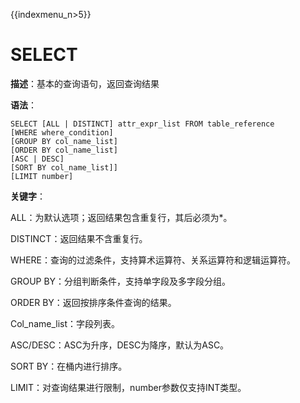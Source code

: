 {{indexmenu_n>5}}

# SELECT

**描述**：基本的查询语句，返回查询结果

**语法**：

    SELECT [ALL | DISTINCT] attr_expr_list FROM table_reference 
    [WHERE where_condition] 
    [GROUP BY col_name_list] 
    [ORDER BY col_name_list]
    [ASC | DESC] 
    [SORT BY col_name_list]] 
    [LIMIT number]

**关键字**：

ALL：为默认选项；返回结果包含重复行，其后必须为\*。

DISTINCT：返回结果不含重复行。

WHERE：查询的过滤条件，支持算术运算符、关系运算符和逻辑运算符。

GROUP BY：分组判断条件，支持单字段及多字段分组。

ORDER BY：返回按排序条件查询的结果。

Col\_name\_list：字段列表。

ASC/DESC：ASC为升序，DESC为降序，默认为ASC。

SORT BY：在桶内进行排序。

LIMIT：对查询结果进行限制，number参数仅支持INT类型。
